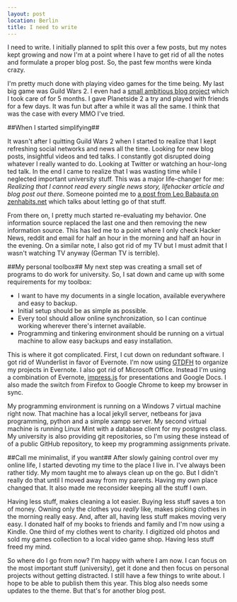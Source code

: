 ```yaml
---
layout: post
location: Berlin
title: I need to write
---
```

I need to write.
I initially planned to split this over a few posts, but my notes kept growing and now I'm at a point where I have to get rid of all the notes and formulate a proper blog post.
So, the past few months were kinda crazy. 

I'm pretty much done with playing video games for the time being. My last big game was Guild Wars 2. I even had a [small ambitious blog project]() which I took care of for 5 months. I gave Planetside 2 a try and played with friends for a few days. It was fun but after a while it was all the same. I think that was the case with every MMO I've tried. 

##When I started simplifying##

It wasn't after I quitting Guild Wars 2 when I started to realize that I kept refreshing social networks and news all the time. Looking for new blog posts, insightful videos and ted talks. 
I constantly got disrupted doing whatever I really wanted to do. Looking at Twitter or watching an hour-long ted talk. In the end I came to realize that I was wasting time while I neglected important university stuff. This was a major life-changer for me: *Realizing that I cannot read every single news story, lifehacker article and blog post out there*. Someone pointed me to [a post from Leo Babauta on zenhabits.net](http://zenhabits.net/online-reading/) which talks about letting go of that stuff. 

From there on, I pretty much started re-evaluating my behavior. One information source replaced the last one and then removing the new information source. This has led me to a point where I only check Hacker News, reddit and email for half an hour in the morning and half an hour in the evening. On a similar note, I also got rid of my TV but I must admit that I wasn't watching TV anyway (German TV is terrible). 


##My personal toolbox##
My next step was creating a small set of programs to do work for university. So, I sat down and came up with some requirements for my toolbox:

 - I want to have my documents in a single location, available everywhere and easy to backup. 
 - Initial setup should be as simple as possible.
 - Every tool should allow online synchronization, so I can continue working wherever there's internet available.
 - Programming and tinkering environment should be running on a virtual machine to allow easy backups and easy installation.

This is where it got complicated. First, I cut down on redundant software. I got rid of Wunderlist in favor of Evernote. I'm now using [GTDFH](http://gtdfh.branchable.com/ "Getting things done for hackers") to organize my projects in Evernote. I also got rid of Microsoft Office. Instead I'm using a combination of Evernote, [impress.js](https://github.com/bartaz/impress.js) for presentations and Google Docs. 
I also made the switch from Firefox to Google Chrome to keep my browser in sync. 

My programming environment is running on a Windows 7 virtual machine right now. That machine has a local jekyll server, netbeans for java programming, python and a simple xampp server. My second virtual machine is running Linux Mint with a database client for my postgres class. My university is also providing git repositories, so I'm using these instead of of a public GitHub repository, to keep my programming assignments private.

##Call me minimalist, if you want##
After slowly gaining control over my online life, I started devoting my time to the place I live in. I've always been rather tidy. My mom taught me to always clean up on the go. But I didn't really do that until I moved away from my parents. Having my own place changed that. It also made me reconsider keeping all the stuff I own. 

Having less stuff, makes cleaning a lot easier. Buying less stuff saves a ton of money. Owning only the clothes you *really* like, makes picking clothes in the morning really easy. And, after all, having less stuff makes moving very easy. I donated half of my books to friends and family and I'm now using a Kindle. One third of my clothes went to charity. I digitized old photos and sold my games collection to a local video game shop. Having less stuff freed my mind. 

So where do I go from now? I'm happy with where I am now. I can focus on the most important stuff (university), get it done and then focus on personal projects without getting distracted. 
I still have a few things to write about. I hope to be able to publish them this year. 
This blog also needs some updates to the theme. But that's for another blog post.